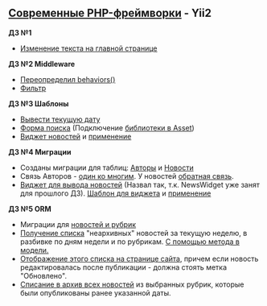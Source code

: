 ## [Современные PHP-фреймворки](https://github.com/skiphog/profit-frameworks) - Yii2
**ДЗ №1** 
* [Изменение текста на главной странице](https://github.com/skiphog/profit-yii2/blob/master/views/site/index.php)

**ДЗ №2 Middleware**
* [Переопределил behaviors()](https://github.com/skiphog/profit-yii2/blob/master/controllers/TestVerifyController.php)
* [Фильтр](https://github.com/skiphog/profit-yii2/blob/master/components/Verify.php)

**ДЗ №3 Шаблоны**
* [Вывести текущую дату](https://github.com/skiphog/profit-yii2/blob/master/views/layouts/app.php#L34)
* [Форма поиска](https://github.com/skiphog/profit-yii2/blob/master/views/layouts/app.php#L26) (Подключение [библиотеки в Asset](https://github.com/skiphog/profit-yii2/blob/master/assets/AppAsset.php))
* [Виджет новостей](https://github.com/skiphog/profit-yii2/blob/master/components/NewsWidget.php) и [применение](https://github.com/skiphog/profit-yii2/blob/master/views/test-news/testNews.php)

**ДЗ №4 Миграции**
* Созданы миграции для таблиц: [Авторы](https://github.com/skiphog/profit-yii2/blob/master/migrations/m170917_172412_create_authors_table.php) и [Новости](https://github.com/skiphog/profit-yii2/blob/master/migrations/m170917_172754_create_news_table.php)
* Связь Авторов - [один ко многим](https://github.com/skiphog/profit-yii2/blob/master/models/Author.php#L18). У новостей [обратная связь](https://github.com/skiphog/profit-yii2/blob/master/models/Article.php#L24).
* [Виджет для вывода новостей](https://github.com/skiphog/profit-yii2/blob/master/components/ArticleWidget.php) (Назвал так, т.к. NewsWidget уже занят для прошлого ДЗ). [Шаблон для виджета](https://github.com/skiphog/profit-yii2/blob/master/components/views/articles.php) и [применение](https://github.com/skiphog/profit-yii2/blob/master/views/news/index.php#L15)

**ДЗ №5 ORM**
* Миграции для [новостей и рубрик](https://github.com/skiphog/profit-yii2/tree/master/migrations)
* [Получение списка](https://github.com/skiphog/profit-yii2/blob/master/controllers/NewsController.php#L22) "неархивных" новостей за текущую неделю, в разбивке по дням недели и по рубрикам. [С помощью метода в модели.](https://github.com/skiphog/profit-yii2/blob/master/models/Article.php#L65)
* [Отображение этого списка на странице сайта](https://github.com/skiphog/profit-yii2/blob/master/views/news/newsByRubrics.php#L30), причем если новость редактировалась после публикации - должна стоять метка "Обновлено".
* [Списание в архив всех новостей](https://github.com/skiphog/profit-yii2/blob/master/controllers/NewsController.php#L32) из выбранных рубрик, которые были опубликованы ранее указанной даты.
